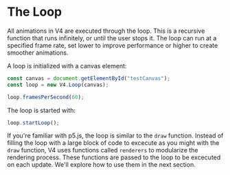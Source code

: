 # The Loop

All animations in V4 are executed through the loop. This is a recursive function that runs infinitely, or until the user stops it. The loop can run at a specified frame rate, set lower to improve performance or higher to create smoother animations.

A loop is initialized with a canvas element:

```js
const canvas = document.getElementById("testCanvas");
const loop = new V4.Loop(canvas);

loop.framesPerSecond(60);
```

The loop is started with:

```js
loop.startLoop();
```

If you're familiar with p5.js, the loop is similar to the `draw` function. Instead of filling the loop with a large block of code to excecute as you might with the `draw` function, V4 uses functions called `renderers` to modularize the rendering process. These functions are passed to the loop to be excecuted on each update. We'll explore how to use them in the next section. 

